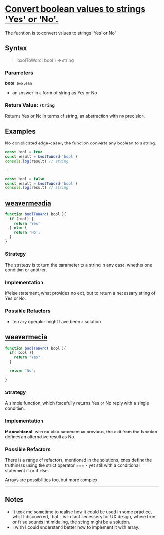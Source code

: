 # [Convert boolean values to strings 'Yes' or 'No'.](https://www.codewars.com/kata/53369039d7ab3ac506000467/train/javascript)

The fucntion is to convert values to strings 'Yes' or No'

## Syntax

> boolToWord( bool ) -> string

### Parameters

**bool**: `boolean`

- an answer in a form of string as Yes or No

### Return Value: `string`

Returns Yes or No in terms of string, an abstraction with no precision.

## Examples

No complicated edge-cases, the function converts any boolean to a string.

```js
const bool = true
const result = boolToWord('bool')
console.log(result) // string

---

const bool = false
const result = boolToWord('bool')
console.log(result) // string

```

## [weavermeadia](https://www.codewars.com/kata/reviews/54a59ef00c96357db90000e9/groups/54a6a5cb478d8e25c700099b)

```js
function boolToWord( bool ){
  if (bool) {
    return 'Yes';
  } else {
    return 'No';
  }
}
```

### Strategy

The strategy is to turn the parameter to a string in any case, whether one condition or another.

### Implementation

if/else statement, what provides no exit, but to return a necessary string of Yes or No.

### Possible Refactors

- ternary operator might have been a solution


## [weavermedia](https://www.codewars.com/kata/reviews/54a59ef00c96357db90000e9/groups/54a81d47d56c6d36f1000b42)

```js
function boolToWord( bool ){
  if( bool ){
    return "Yes";
  }
  
  return "No";
  
}
```

### Strategy

A simple function, which forcefully returns Yes or No reply with a single condition.

### Implementation


**if conditional**: with no else-satement as previous, the exit from the function defines an alternative result as No.

### Possible Refactors

There is a range of refactors, mentioned in the solutions, ones define the truthiness using the strict operator === - yet still with a conditional statement if or if else. 

Arrays are possibilities too, but more complex.


---

## Notes


- It took me sometime to realise how it could be used in some practice, what I discovered, that it is in fact necessery for UX design, where true or false sounds intimidating, the string might be a solution.
- I wish I could understand better how to implement it with array.
